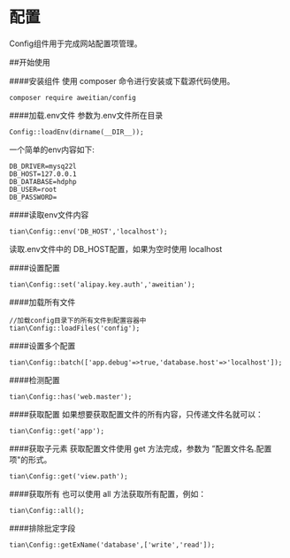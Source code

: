 # 配置

Config组件用于完成网站配置项管理。

##开始使用

####安装组件
使用 composer 命令进行安装或下载源代码使用。
````
composer require aweitian/config
````

####加载.env文件
参数为.env文件所在目录
````
Config::loadEnv(dirname(__DIR__));
````

一个简单的env内容如下:
````
DB_DRIVER=mysq22l
DB_HOST=127.0.0.1
DB_DATABASE=hdphp
DB_USER=root
DB_PASSWORD=
````

####读取env文件内容
````
tian\Config::env('DB_HOST','localhost');
````
读取.env文件中的 DB_HOST配置，如果为空时使用 localhost

####设置配置
````
tian\Config::set('alipay.key.auth','aweitian');
````

####加载所有文件
````
//加载config目录下的所有文件到配置容器中
tian\Config::loadFiles('config');
````

####设置多个配置
````
tian\Config::batch(['app.debug'=>true,'database.host'=>'localhost']);
````

####检测配置
````
tian\Config::has('web.master');
````

####获取配置
如果想要获取配置文件的所有内容，只传递文件名就可以：
````
tian\Config::get('app');
````

####获取子元素
获取配置文件使用 get 方法完成，参数为 ”配置文件名.配置项"的形式。
````
tian\Config::get('view.path');
````

####获取所有
也可以使用 all 方法获取所有配置，例如：
````
tian\Config::all();
````

####排除批定字段
````
tian\Config::getExName('database',['write','read']);
````
